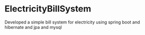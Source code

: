 # ElectricityBillSystem
Developed a simple bill system for electricity using spring boot and hibernate and jpa and mysql
